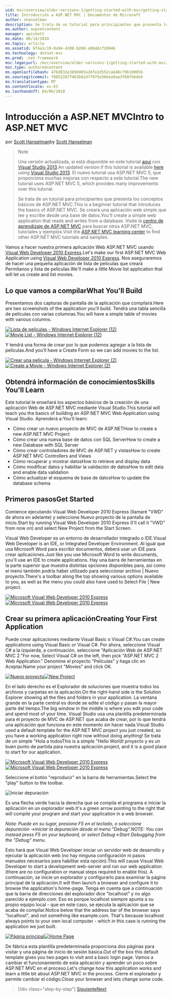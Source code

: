 ```yaml
---
uid: mvc/overview/older-versions-1/getting-started-with-mvc/getting-started-with-mvc-part1
title: Introducción a ASP.NET MVC | Documentos de Microsoft
author: shanselman
description: Se trata de un tutorial para principiantes que presenta los conceptos básicos de ASP.NET MVC. Crear una aplicación web simple que lee y escribe desde una base de datos.
ms.author: aspnetcontent
manager: wpickett
ms.date: 08/14/2010
ms.topic: article
ms.assetid: bf4a1c19-0a94-4208-b268-a96ddcf26946
ms.technology: dotnet-mvc
ms.prod: .net-framework
msc.legacyurl: /mvc/overview/older-versions-1/getting-started-with-mvc/getting-started-with-mvc-part1
msc.type: authoredcontent
ms.openlocfilehash: 476d832e389b9b5a26fe2d552ca648c79b100056
ms.sourcegitcommit: f8852267f463b62d7f975e56bea9aa3f68fbbdeb
ms.translationtype: MT
ms.contentlocale: es-ES
ms.lasthandoff: 04/06/2018
---
```

<a name="intro-to-aspnet-mvc"></a><span data-ttu-id="fe412-104">Introducción a ASP.NET MVC</span><span class="sxs-lookup"><span data-stu-id="fe412-104">Intro to ASP.NET MVC</span></span>
====================
<span data-ttu-id="fe412-105">por [Scott Hanselman](https://github.com/shanselman)</span><span class="sxs-lookup"><span data-stu-id="fe412-105">by [Scott Hanselman](https://github.com/shanselman)</span></span>

> > [!NOTE]
> > <span data-ttu-id="fe412-106">Una versión actualizada, si está disponible en este tutorial [aquí](../../getting-started/introduction/getting-started.md) con [Visual Studio 2013](https://www.microsoft.com/visualstudio/eng/2013-downloads).</span><span class="sxs-lookup"><span data-stu-id="fe412-106">An updated version if this tutorial is available [here](../../getting-started/introduction/getting-started.md) using [Visual Studio 2013](https://www.microsoft.com/visualstudio/eng/2013-downloads).</span></span> <span data-ttu-id="fe412-107">El nuevo tutorial usa ASP.NET MVC 5, que proporciona muchas mejoras con respecto a este tutorial.</span><span class="sxs-lookup"><span data-stu-id="fe412-107">The new tutorial uses ASP.NET MVC 5, which provides many improvements over this tutorial.</span></span>
> 
> 
> <span data-ttu-id="fe412-108">Se trata de un tutorial para principiantes que presenta los conceptos básicos de ASP.NET MVC.</span><span class="sxs-lookup"><span data-stu-id="fe412-108">This is a beginner tutorial that introduces the basics of ASP.NET MVC.</span></span> <span data-ttu-id="fe412-109">Se creará una aplicación web simple que lee y escribe desde una base de datos.</span><span class="sxs-lookup"><span data-stu-id="fe412-109">You'll create a simple web application that reads and writes from a database.</span></span> <span data-ttu-id="fe412-110">Visite la [centro de aprendizaje de ASP.NET MVC](../../../index.md) para buscar otros ASP.NET MVC, tutoriales y ejemplos.</span><span class="sxs-lookup"><span data-stu-id="fe412-110">Visit the [ASP.NET MVC learning center](../../../index.md) to find other ASP.NET MVC tutorials and samples.</span></span>


<span data-ttu-id="fe412-111">Vamos a hacer nuestra primera aplicación Web ASP.NET MVC usando [Visual Web Developer 2010 Express](https://www.microsoft.com/express/Web/).</span><span class="sxs-lookup"><span data-stu-id="fe412-111">Let's make our first ASP.NET MVC Web Application using [Visual Web Developer 2010 Express](https://www.microsoft.com/express/Web/).</span></span> <span data-ttu-id="fe412-112">Nos aseguraremos de hacer una pequeña aplicación de lista de películas que creará Permítanos y lista de películas.</span><span class="sxs-lookup"><span data-stu-id="fe412-112">We'll make a little Movie list application that will let us create and list movies.</span></span>

## <a name="what-youll-build"></a><span data-ttu-id="fe412-113">Lo que vamos a compilar</span><span class="sxs-lookup"><span data-stu-id="fe412-113">What You'll Build</span></span>

<span data-ttu-id="fe412-114">Presentamos dos capturas de pantalla de la aplicación que compilará.</span><span class="sxs-lookup"><span data-stu-id="fe412-114">Here are two screenshots of the application you'll build.</span></span> <span data-ttu-id="fe412-115">Tendrá una tabla sencilla de películas con varias columnas.</span><span class="sxs-lookup"><span data-stu-id="fe412-115">You will have a simple table of movies with various columns.</span></span>

<span data-ttu-id="fe412-116">[![Lista de películas - Windows Internet Explorer (12)](getting-started-with-mvc-part1/_static/image2.png)](getting-started-with-mvc-part1/_static/image1.png)</span><span class="sxs-lookup"><span data-stu-id="fe412-116">[![Movie List - Windows Internet Explorer (12)](getting-started-with-mvc-part1/_static/image2.png)](getting-started-with-mvc-part1/_static/image1.png)</span></span>

<span data-ttu-id="fe412-117">Y tendrá una forma de crear por lo que podemos agregar a la lista de películas.</span><span class="sxs-lookup"><span data-stu-id="fe412-117">And you'll have a Create Form so we can add movies to the list.</span></span>

<span data-ttu-id="fe412-118">[![Crear una película - Windows Internet Explorer (2)](getting-started-with-mvc-part1/_static/image4.png)](getting-started-with-mvc-part1/_static/image3.png)</span><span class="sxs-lookup"><span data-stu-id="fe412-118">[![Create a Movie - Windows Internet Explorer (2)](getting-started-with-mvc-part1/_static/image4.png)](getting-started-with-mvc-part1/_static/image3.png)</span></span>

## <a name="skills-youll-learn"></a><span data-ttu-id="fe412-119">Obtendrá información de conocimientos</span><span class="sxs-lookup"><span data-stu-id="fe412-119">Skills You'll Learn</span></span>

<span data-ttu-id="fe412-120">Este tutorial le enseñará los aspectos básicos de la creación de una aplicación Web de ASP.NET MVC mediante Visual Studio.</span><span class="sxs-lookup"><span data-stu-id="fe412-120">This tutorial will teach you the basics of building an ASP.NET MVC Web Application using Visual Studio.</span></span> <span data-ttu-id="fe412-121">Aprenderá a:</span><span class="sxs-lookup"><span data-stu-id="fe412-121">You'll learn:</span></span>

- <span data-ttu-id="fe412-122">Cómo crear un nuevo proyecto de MVC de ASP.NET</span><span class="sxs-lookup"><span data-stu-id="fe412-122">How to create a new ASP.NET MVC Project</span></span>
- <span data-ttu-id="fe412-123">Cómo crear una nueva base de datos con SQL Server</span><span class="sxs-lookup"><span data-stu-id="fe412-123">How to create a new Database with SQL Server</span></span>
- <span data-ttu-id="fe412-124">Cómo crear controladores de MVC de ASP.NET y vistas</span><span class="sxs-lookup"><span data-stu-id="fe412-124">How to create ASP.NET MVC Controllers and Views</span></span>
- <span data-ttu-id="fe412-125">Cómo recuperar y mostrar datos</span><span class="sxs-lookup"><span data-stu-id="fe412-125">How to retrieve and display data</span></span>
- <span data-ttu-id="fe412-126">Cómo modificar datos y habilitar la validación de datos</span><span class="sxs-lookup"><span data-stu-id="fe412-126">How to edit data and enable data validation</span></span>
- <span data-ttu-id="fe412-127">Cómo actualizar el esquema de base de datos</span><span class="sxs-lookup"><span data-stu-id="fe412-127">How to update the database schema</span></span>

## <a name="get-started"></a><span data-ttu-id="fe412-128">Primeros pasos</span><span class="sxs-lookup"><span data-stu-id="fe412-128">Get Started</span></span>

<span data-ttu-id="fe412-129">Comience ejecutando Visual Web Developer 2010 Express (llamaré "VWD" de ahora en adelante) y seleccione Nuevo proyecto de la pantalla de inicio.</span><span class="sxs-lookup"><span data-stu-id="fe412-129">Start by running Visual Web Developer 2010 Express (I'll call it "VWD" from now on) and select New Project from the Start Screen.</span></span>

<span data-ttu-id="fe412-130">Visual Web Developer es un entorno de desarrollador integrado o IDE.</span><span class="sxs-lookup"><span data-stu-id="fe412-130">Visual Web Developer is an IDE, or Integrated Developer Environment.</span></span> <span data-ttu-id="fe412-131">Al igual que usa Microsoft Word para escribir documentos, deberá usar un IDE para crear aplicaciones.</span><span class="sxs-lookup"><span data-stu-id="fe412-131">Just like you use Microsoft Word to write documents, you'll use an IDE to create applications.</span></span> <span data-ttu-id="fe412-132">Hay una barra de herramientas en la parte superior que muestra distintas opciones disponibles para, así como el menú también podría haber utilizado para seleccionar archivo | Nuevo proyecto.</span><span class="sxs-lookup"><span data-stu-id="fe412-132">There's a toolbar along the top showing various options available to you, as well as the menu you could also have used to Select File | New project.</span></span>

<span data-ttu-id="fe412-133">[![Microsoft Visual Web Developer 2010 Express](getting-started-with-mvc-part1/_static/image6.png)](getting-started-with-mvc-part1/_static/image5.png)</span><span class="sxs-lookup"><span data-stu-id="fe412-133">[![Microsoft Visual Web Developer 2010 Express](getting-started-with-mvc-part1/_static/image6.png)](getting-started-with-mvc-part1/_static/image5.png)</span></span>

## <a name="creating-your-first-application"></a><span data-ttu-id="fe412-134">Crear su primera aplicación</span><span class="sxs-lookup"><span data-stu-id="fe412-134">Creating Your First Application</span></span>

<span data-ttu-id="fe412-135">Puede crear aplicaciones mediante Visual Basic o Visual C#.</span><span class="sxs-lookup"><span data-stu-id="fe412-135">You can create applications using Visual Basic or Visual C#.</span></span> <span data-ttu-id="fe412-136">Por ahora, seleccione Visual C# a la izquierda, a continuación, seleccione "Aplicación Web de ASP.NET MVC 2."</span><span class="sxs-lookup"><span data-stu-id="fe412-136">For now, Select Visual C# on the left, then pick "ASP.NET MVC 2 Web Application."</span></span> <span data-ttu-id="fe412-137">Denomine el proyecto "Películas" y haga clic en Aceptar.</span><span class="sxs-lookup"><span data-stu-id="fe412-137">Name your project "Movies" and click OK.</span></span>

<span data-ttu-id="fe412-138">[![Nuevo proyecto](getting-started-with-mvc-part1/_static/image8.png)](getting-started-with-mvc-part1/_static/image7.png)</span><span class="sxs-lookup"><span data-stu-id="fe412-138">[![New Project](getting-started-with-mvc-part1/_static/image8.png)](getting-started-with-mvc-part1/_static/image7.png)</span></span>

<span data-ttu-id="fe412-139">En el lado derecho es el Explorador de soluciones que muestra todos los archivos y carpetas en la aplicación.</span><span class="sxs-lookup"><span data-stu-id="fe412-139">On the right-hand side is the Solution Explorer showing all the files and folders in your application.</span></span> <span data-ttu-id="fe412-140">La ventana grande en la parte central es donde se edite el código y pasan la mayor parte del tiempo.</span><span class="sxs-lookup"><span data-stu-id="fe412-140">The big window in the middle is where you edit your code and spend most of your time.</span></span> <span data-ttu-id="fe412-141">Visual Studio usa una plantilla predeterminada para el proyecto de MVC de ASP.NET que acaba de crear, por lo que tendrá una aplicación que funciona en este momento sin hacer nada.</span><span class="sxs-lookup"><span data-stu-id="fe412-141">Visual Studio used a default template for the ASP.NET MVC project you just created, so you have a working application right now without doing anything!</span></span> <span data-ttu-id="fe412-142">Se trata de un simple "Hola a todos</span><span class="sxs-lookup"><span data-stu-id="fe412-142">This is a simple "Hello World!</span></span> <span data-ttu-id="fe412-143">proyecto y es un buen punto de partida para nuestra aplicación.</span><span class="sxs-lookup"><span data-stu-id="fe412-143">project, and it is a good place to start for our application.</span></span>

<span data-ttu-id="fe412-144">[![Microsoft Visual Web Developer 2010 Express](getting-started-with-mvc-part1/_static/image10.png)](getting-started-with-mvc-part1/_static/image9.png)</span><span class="sxs-lookup"><span data-stu-id="fe412-144">[![Microsoft Visual Web Developer 2010 Express](getting-started-with-mvc-part1/_static/image10.png)](getting-started-with-mvc-part1/_static/image9.png)</span></span>

<span data-ttu-id="fe412-145">Seleccione el botón "reproducir" en la barra de herramientas.</span><span class="sxs-lookup"><span data-stu-id="fe412-145">Select the "play" button to the toolbar.</span></span>

![Iniciar depuración](getting-started-with-mvc-part1/_static/image11.png)

<span data-ttu-id="fe412-147">Es una flecha verde hacia la derecha que se compila el programa e iniciar la aplicación en un explorador web.</span><span class="sxs-lookup"><span data-stu-id="fe412-147">It's a green arrow pointing to the right that will compile your program and start your application in a web browser.</span></span>

<span data-ttu-id="fe412-148">*Nota: Puede en su lugar, presione F5 en el teclado, o seleccione depuración -&gt;iniciar la depuración desde el menú "Debug".*</span><span class="sxs-lookup"><span data-stu-id="fe412-148">*NOTE: You can instead press F5 on your keyboard, or select Debug-&gt;Start Debugging from the "Debug" menu.*</span></span>

<span data-ttu-id="fe412-149">Esto hará que Visual Web Developer iniciar un servidor web de desarrollo y ejecutar la aplicación web (no hay ninguna configuración ni pasos manuales necesarios para habilitar esta opción).</span><span class="sxs-lookup"><span data-stu-id="fe412-149">This will cause Visual Web Developer to start a development web-server and run our web application (there are no configuration or manual steps required to enable this).</span></span> <span data-ttu-id="fe412-150">A continuación, se inicie un explorador y configurarlo para examinar la página principal de la aplicación.</span><span class="sxs-lookup"><span data-stu-id="fe412-150">It will then launch a browser and configure it to browse the application's home-page.</span></span> <span data-ttu-id="fe412-151">Tenga en cuenta que a continuación que la barra de direcciones del explorador dice "localhost" y no algo parecido a ejemplo.com. Eso es porque localhost siempre apunta a su propio equipo local - que en este caso, se ejecuta la aplicación que se acaba de compilar.</span><span class="sxs-lookup"><span data-stu-id="fe412-151">Notice below that the address bar of the browser says "localhost", and not something like example.com. That's because localhost always points to your own local computer - which in this case is running the application we just built.</span></span>

<span data-ttu-id="fe412-152">[![Página principal](getting-started-with-mvc-part1/_static/image13.png)](getting-started-with-mvc-part1/_static/image12.png)</span><span class="sxs-lookup"><span data-stu-id="fe412-152">[![Home Page](getting-started-with-mvc-part1/_static/image13.png)](getting-started-with-mvc-part1/_static/image12.png)</span></span>

<span data-ttu-id="fe412-153">De fábrica esta plantilla predeterminada proporciona dos páginas para visitar y una página de inicio de sesión básica.</span><span class="sxs-lookup"><span data-stu-id="fe412-153">Out of the box this default template gives you two pages to visit and a basic login page.</span></span> <span data-ttu-id="fe412-154">Vamos a cambiar el funcionamiento de esta aplicación y aprender un poco sobre ASP.NET MVC en el proceso.</span><span class="sxs-lookup"><span data-stu-id="fe412-154">Let's change how this application works and learn a little bit about ASP.NET MVC in the process.</span></span> <span data-ttu-id="fe412-155">Cierre el explorador y permite cambiar el código.</span><span class="sxs-lookup"><span data-stu-id="fe412-155">Close your browser and lets change some code.</span></span>

> [!div class="step-by-step"]
> [<span data-ttu-id="fe412-156">Siguiente</span><span class="sxs-lookup"><span data-stu-id="fe412-156">Next</span></span>](getting-started-with-mvc-part2.md)
